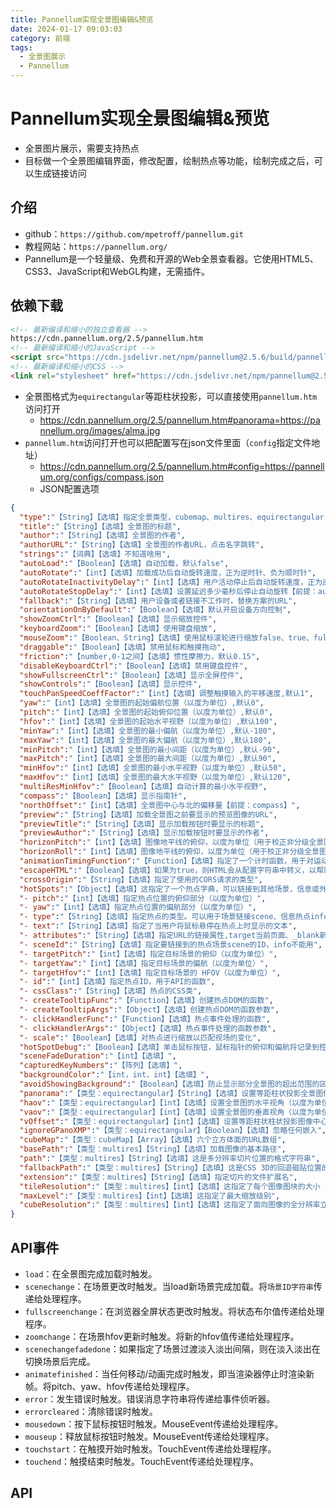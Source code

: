 ```yaml
---
title: Pannellum实现全景图编辑&预览
date: 2024-01-17 09:03:03
category: 前端
tags:
  - 全景图展示
  - Pannellum
---
```

# Pannellum实现全景图编辑&预览
- 全景图片展示，需要支持热点
- 目标做一个全景图编辑界面，修改配置，绘制热点等功能，绘制完成之后，可以生成链接访问
## 介绍
- github：`https://github.com/mpetroff/pannellum.git`
- 教程网站：`https://pannellum.org/`
- Pannellum是一个轻量级、免费和开源的Web全景查看器。它使用HTML5、CSS3、JavaScript和WebGL构建，无需插件。
## 依赖下载
```html
<!-- 最新编译和缩小的独立查看器 -->
https://cdn.pannellum.org/2.5/pannellum.htm
<!-- 最新编译和缩小的JavaScript -->
<script src="https://cdn.jsdelivr.net/npm/pannellum@2.5.6/build/pannellum.js"></script>
<!-- 最新编译和缩小的CSS -->
<link rel="stylesheet" href="https://cdn.jsdelivr.net/npm/pannellum@2.5.6/build/pannellum.css">
```
- 全景图格式为`equirectangular`等距柱状投影，可以直接使用`pannellum.htm`访问打开
  - https://cdn.pannellum.org/2.5/pannellum.htm#panorama=https://pannellum.org/images/alma.jpg
- `pannellum.htm`访问打开也可以把配置写在json文件里面（`config`指定文件地址）
  - https://cdn.pannellum.org/2.5/pannellum.htm#config=https://pannellum.org/configs/compass.json
  - JSON配置选项
```json
{
  "type":"【String】【选填】指定全景类型，cubemap、multires、equirectangular（默认）",
  "title":"【String】【选填】全景图的标题",
  "author":"【String】【选填】全景图的作者",
  "authorURL":"【String】【选填】全景图的作者URL，点击名字跳转",
  "strings":"【词典】【选填】不知道啥用",
  "autoLoad":"【Boolean】【选填】自动加载，默认false",
  "autoRotate":"【int】【选填】加载成功后自动旋转速度，正为逆时针、负为顺时针",
  "autoRotateInactivityDelay":"【int】【选填】用户活动停止后自动旋转速度，正为逆时针、负为顺时针【前提：autoRotate】",
  "autoRotateStopDelay":"【int】【选填】设置延迟多少毫秒后停止自动旋转【前提：autoRotate】",
  "fallback":"【String】【选填】用户设备或者链接不工作时，替换方案的URL",
  "orientationOnByDefault":"【Boolean】【选填】默认开启设备方向控制",
  "showZoomCtrl":"【Boolean】【选填】显示缩放控件",
  "keyboardZoom":"【Boolean】【选填】使用键盘缩放",
  "mouseZoom":"【Boolean、String】【选填】使用鼠标滚轮进行缩放false、true、fullscreenonly（只有全屏时支持）",
  "draggable":"【Boolean】【选填】禁用鼠标和触摸拖动",
  "friction":"【number,0-1之间】【选填】惯性摩擦力，默认0.15",
  "disableKeyboardCtrl":"【Boolean】【选填】禁用键盘控件",
  "showFullscreenCtrl":"【Boolean】【选填】显示全屏控件",
  "showControls":"【Boolean】【选填】显示控件",
  "touchPanSpeedCoeffFactor":"【int】【选填】调整触摸输入的平移速度,默认1",
  "yaw":"【int】【选填】全景图的起始偏航位置（以度为单位）,默认0",
  "pitch":"【int】【选填】全景图的起始俯仰位置（以度为单位）,默认0",
  "hfov":"【int】【选填】全景图的起始水平视野（以度为单位）,默认100",
  "minYaw":"【int】【选填】全景图的最小偏航（以度为单位）,默认-180",
  "maxYaw":"【int】【选填】全景图的最大偏航（以度为单位）,默认180",
  "minPitch":"【int】【选填】全景图的最小间距（以度为单位）,默认-90",
  "maxPitch":"【int】【选填】全景图的最大间距（以度为单位）,默认90",
  "minHfov":"【int】【选填】全景图的最小水平视野（以度为单位）,默认50",
  "maxHfov":"【int】【选填】全景图的最大水平视野（以度为单位）,默认120",
  "multiResMinHfov":"【Boolean】【选填】自动计算的最小水平视野",
  "compass":"【Boolean】【选填】显示指南针",
  "northOffset":"【int】【选填】全景图中心与北的偏移量【前提：compass】",
  "preview":"【String】【选填】加载全景图之前要显示的预览图像的URL",
  "previewTitle":"【String】【选填】显示加载按钮时要显示的标题",
  "previewAuthor":"【String】【选填】显示加载按钮时要显示的作者",
  "horizonPitch":"【int】【选填】图像地平线的俯仰，以度为单位（用于校正非分级全景图）",
  "horizonRoll":"【int】【选填】图像地平线的俯仰，以度为单位（用于校正非分级全景图）",
  "animationTimingFunction":"【Function】【选填】指定了一个计时函数，用于对运动进行动画处理",
  "escapeHTML":"【Boolean】【选填】如果为true，则HTML会从配置字符串中转义，以帮助缓解可能的情况DOM XSS攻击",
  "crossOrigin":"【String】【选填】指定了使用的CORS请求的类型",
  "hotSpots":"【Object】【选填】这指定了一个热点字典，可以链接到其他场景，信息或外部链接。每个数组元素都具有以下属性",
  "- pitch":"【int】【选填】指定热点位置的俯仰部分（以度为单位）",
  "- yaw":"【int】【选填】指定热点位置的偏航部分（以度为单位）",
  "- type":"【String】【选填】指定热点的类型。可以用于场景链接scene、信息热点info",
  "- text":"【String】【选填】指定了当用户将鼠标悬停在热点上时显示的文本",
  "- attributes":"【String】【选填】指定URL的链接属性,target当前页面、_blank新窗口",
  "- sceneId":"【String】【选填】指定要链接到的热点场景scene的ID，info不能用",
  "- targetPitch":"【int】【选填】指定目标场景的俯仰（以度为单位）",
  "- targetYaw":"【int】【选填】指定目标场景的偏航（以度为单位）",
  "- targetHfov":"【int】【选填】指定目标场景的 HFOV（以度为单位）",
  "- id":"【int】【选填】指定热点ID，用于API的函数",
  "- cssClass":"【String】【选填】热点的CSS类",
  "- createTooltipFunc":"【Function】【选填】创建热点DOM的函数",
  "- createTooltipArgs":"【Object】【选填】创建热点DOM的函数参数",
  "- clickHandlerFunc":"【Function】【选填】热点事件处理的函数",
  "- clickHandlerArgs":"【Object】【选填】热点事件处理的函数参数",
  "- scale":"【Boolean】【选填】对热点进行缩放以匹配视场的变化",
  "hotSpotDebug":"【Boolean】【选填】单击鼠标按钮，鼠标指针的俯仰和偏航将记录到控制台",
  "sceneFadeDuration":"【int】【选填】",
  "capturedKeyNumbers":"【阵列】【选填】",
  "backgroundColor":"【int，int，int】【选填】",
  "avoidShowingBackground":"【Boolean】【选填】防止显示部分全景图的超出范围的区域",
  "panorama":"【类型：equirectangular】【String】【选填】设置等距柱状投影全景图像的URL",
  "haov":"【类型：equirectangular】【int】【选填】设置全景图的水平视角（以度为单位）",
  "vaov":"【类型：equirectangular】【int】【选填】设置全景图的垂直视角（以度为单位）",
  "vOffset":"【类型：equirectangular】【int】【选填】设置等距柱状柱状投影图像中心的垂直偏移量地平线（以度为单位）",
  "ignoreGPanoXMP":"【类型：equirectangular】【Boolean】【选填】忽略任何嵌入",
  "cubeMap":"【类型：cubeMap】【Array】【选填】六个立方体面的URL数组",
  "basePath":"【类型：multires】【String】【选填】加载图像的基本路径",
  "path":"【类型：multires】【String】【选填】这是多分辨率切片位置的格式字符串",
  "fallbackPath":"【类型：multires】【String】【选填】这是CSS 3D的回退磁贴位置的格式字符串",
  "extension":"【类型：multires】【String】【选填】指定切片的文件扩展名",
  "tileResolution":"【类型：multires】【int】【选填】这指定了每个图像图块的大小（以像素为单位）",
  "maxLevel":"【类型：multires】【int】【选填】这指定了最大缩放级别",
  "cubeResolution":"【类型：multires】【int】【选填】这指定了面向图像的全分辨率立方体的大小（以像素为单位）"
}
```
## API事件
- `load`：在全景图完成加载时触发。
- `scenechange`：在场景更改时触发。当load新场景完成加载。将`场景ID字符串`传递给处理程序。
- `fullscreenchange`：在浏览器全屏状态更改时触发。将状态布尔值传递给处理程序。
- `zoomchange`：在场景hfov更新时触发。将新的hfov值传递给处理程序。
- `scenechangefadedone`：如果指定了场景过渡淡入淡出间隔，则在淡入淡出在切换场景后完成。
- `animatefinished`：当任何移动/动画完成时触发，即当渲染器停止时渲染新帧。将pitch、yaw、hfov传递给处理程序。
- `error`：发生错误时触发。错误消息字符串将传递给事件侦听器。
- `errorcleared`：清除错误时触发。
- `mousedown`：按下鼠标按钮时触发。MouseEvent传递给处理程序。
- `mouseup`：释放鼠标按钮时触发。MouseEvent传递给处理程序。
- `touchstart`：在触摸开始时触发。TouchEvent传递给处理程序。
- `touchend`：触摸结束时触发。TouchEvent传递给处理程序。

## API
